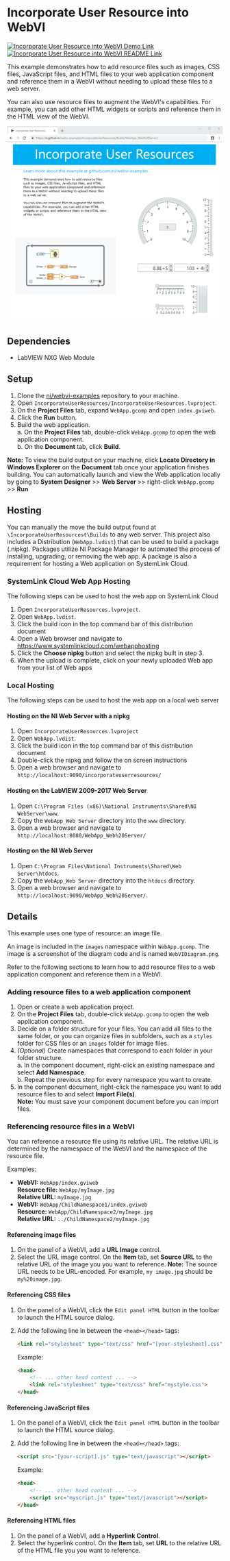 # Incorporate User Resource into WebVI

[![Incorporate User Resource into WebVI Demo Link](https://img.shields.io/badge/Details-Demo_Link-green.svg)](https://ni.github.io/webvi-examples/IncorporateUserResources/Builds/WebApp_Web%20Server/)
[![Incorporate User Resource into WebVI README Link](https://img.shields.io/badge/Details-README_Link-orange.svg)]()

This example demonstrates how to add resource files such as images, CSS files, JavaScript files, and HTML files to your web application component and reference them in a WebVI without needing to upload these files to a web server.

You can also use resource files to augment the WebVI's capabilities. For example, you can add other HTML widgets or scripts and reference them in the HTML view of the WebVI.

![Screenshot of Demo](readme_files/Screenshot.gif)

## Dependencies

- LabVIEW NXG Web Module

## Setup

1. Clone the [ni/webvi-examples](https://github.com/ni/webvi-examples) repository to your machine.
2. Open `IncorporateUserResources/IncorporateUserResources.lvproject`.
3. On the **Project Files** tab, expand `WebApp.gcomp` and open `index.gviweb`.
4. Click the **Run** button.
5. Build the web application.  
  a. On the **Project Files** tab, double-click `WebApp.gcomp` to open the web application component.  
  b. On the **Document** tab, click **Build**.  

**Note:** To view the build output on your machine, click **Locate Directory in Windows Explorer** on the **Document** tab once your application finishes building. You can automatically launch and view the Web application locally by going to **System Designer** >> **Web Server** >> right-click `WebApp.gcomp` >> **Run**

## Hosting

You can manually the move the build output found at `\IncorporateUserResourcest\Builds` to any web server. This project also includes a Distribution (`WebApp.lvdist`) that can be used to build a package (.nipkg). Packages utilize NI Package Manager to automated the process of installing, upgrading, or removing the web app. A package is also a requirement for hosting a Web application on SystemLink Cloud.

### SystemLink Cloud Web App Hosting

The following steps can be used to host the web app on SystemLink Cloud

1. Open `IncorporateUserResources.lvproject`.
2. Open `WebApp.lvdist`.
3. Click the build icon in the top command bar of this distribution document
4. Open a Web browser and navigate to https://www.systemlinkcloud.com/webapphosting
5. Click the **Choose nipkg** button and select the nipkg built in step 3.
6. When the upload is complete, click on your newly uploaded Web app from your list of Web apps

### Local Hosting

The following steps can be used to host the web app on a local web server

#### Hosting on the NI Web Server with a nipkg

1. Open `IncorporateUserResources.lvproject`
2. Open `WebApp.lvdist`.
3. Click the build icon in the top command bar of this distribution document
4. Double-click the nipkg and follow the on screen instructions
5. Open a web browser and navigate to `http://localhost:9090/incorporateuserresources/`

#### Hosting on the LabVIEW 2009-2017 Web Server

1. Open `C:\Program Files (x86)\National Instruments\Shared\NI WebServer\www`.
2. Copy the `WebApp_Web Server` directory into the `www` directory.
3. Open a web browser and navigate to `http://localhost:8080/WebApp_Web%20Server/`

#### Hosting on the NI Web Server

1. Open `C:\Program Files\National Instruments\Shared\Web Server\htdocs`.
2. Copy the `WebApp_Web Server` directory into the `htdocs` directory.
3. Open a web browser and navigate to `http://localhost:9090/WebApp_Web%20Server/`.

## Details

This example uses one type of resource: an image file.

An image is included in the `images` namespace within `WebApp.gcomp`. The image is a screenshot of the diagram code and is named `WebVIDiagram.png`.

Refer to the following sections to learn how to add resource files to a web application component and reference them in a WebVI.

### Adding resource files to a web application component

1. Open or create a web application project.
2. On the **Project Files** tab, double-click `WebApp.gcomp` to open the web application component.
3. Decide on a folder structure for your files. You can add all files to the same folder, or you can organize files in subfolders, such as a `styles` folder for CSS files or an `images` folder for image files.
4. _(Optional)_ Create namespaces that correspond to each folder in your folder structure.  
a. In the component document, right-click an existing namespace and select **Add Namespace**.  
b. Repeat the previous step for every namespace you want to create.
5. In the component document, right-click the namespace you want to add resource files to and select **Import File(s)**.  
**Note:** You must save your component document before you can import files.

### Referencing resource files in a WebVI

You can reference a resource file using its relative URL. The relative URL is determined by the namespace of the WebVI and the namespace of the resource file.  

Examples:

- **WebVI:** `WebApp/index.gviweb`  
  **Resource file:** `WebApp/myImage.jpg`  
  **Relative URL:** `myImage.jpg`  
- **WebVI:** `WebApp/ChildNamespace1/index.gviweb`  
  **Resource:** `WebApp/ChildNamespace2/myImage.jpg`  
  **Relative URL:** `../ChildNamespace2/myImage.jpg`  

#### Referencing image files

1. On the panel of a WebVI, add a **URL Image** control.
2. Select the URL image control. On the **Item** tab, set **Source URL** to the relative URL of the image you you want to reference.
**Note:** The source URL needs to be URL-encoded. For example, `my image.jpg` should be `my%20image.jpg`.

#### Referencing CSS files

1. On the panel of a WebVI, click the `Edit panel HTML` button in the toolbar to launch the HTML source dialog.  
2. Add the following line in between the `<head></head>` tags:

    ```html
    <link rel="stylesheet" type="text/css" href="[your-stylesheet].css">
    ```

    Example:

    ```html
    <head>
        <!-- ... other head content ... -->
        <link rel="stylesheet" type="text/css" href="mystyle.css">
    </head>
    ```

#### Referencing JavaScript files

1. On the panel of a WebVI, click the `Edit panel HTML` button in the toolbar to launch the HTML source dialog.
2. Add the following line in between the `<head></head>` tags:

    ```html
    <script src="[your-script].js" type="text/javascript"></script>
    ```

    Example:

    ```html
    <head>
        <!-- ... other head content ... -->
        <script src="myscript.js" type="text/javascript"></script>
    </head>
    ```

#### Referencing HTML files

1. On the panel of a WebVI, add a **Hyperlink Control**.
2. Select the hyperlink control. On the **Item** tab, set **URL** to the relative URL of the HTML file you you want to reference.
